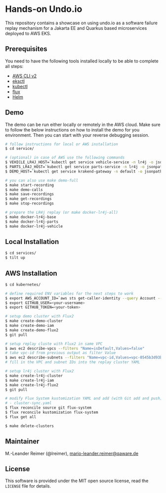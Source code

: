 # Hands-on Undo.io

This repository contains a showcase on using undo.io as a software failure replay mechanism for a Jakarta EE and Quarkus based microservices deployed to AWS EKS.

## Prerequisites

You need to have the following tools installed locally to be able to complete all steps:
- [AWS CLI v2](https://docs.aws.amazon.com/cli/latest/userguide/install-cliv2.html)
- [eksctl](https://eksctl.io/)
- [kubectl](https://docs.aws.amazon.com/eks/latest/userguide/install-kubectl.html)
- [flux](https://fluxcd.io/docs/get-started/)
- [Helm](https://helm.sh/docs/intro/install/)

## Demo

The demo can be run either locally or remotely in the AWS cloud. Make sure to
follow the below instructions on how to install the demo for you environment.
Then you can start with your reverse debugging session.

```bash
# follow instructions for local or AWS installation
$ cd service/

# (optional) in case of AWS use the following commands
$ VEHICLE_LR4J_HOST=`kubectl get service vehicle-service -n lr4j -o jsonpath="{.status.loadBalancer.ingress[0].hostname}"`
$ PARTS_LR4J_HOST=`kubectl get service parts-service -n lr4j -o jsonpath="{.status.loadBalancer.ingress[0].hostname}"`
$ DEMO_HOST=`kubectl get service krakend-gateway -n default -o jsonpath="{.status.loadBalancer.ingress[0].hostname}"`

# you can also use make demo-full
$ make start-recording 
$ make demo-calls 
$ make save-recordings 
$ make get-recordings 
$ make stop-recordings

# prepare the LR4j replay (or make docker-lr4j-all)
$ make docker-lr4j-base
$ make docker-lr4j-parts
$ make docker-lr4j-vehicle
```

## Local Installation

```bash
$ cd services/
$ tilt up
```

## AWS Installation

```bash
$ cd kubernetes/

# define required ENV variables for the next steps to work
$ export AWS_ACCOUNT_ID=`aws sts get-caller-identity --query Account --output text`
$ export GITHUB_USER=<your-username>
$ export GITHUB_TOKEN=<your-token>

# setup demo cluster with Flux2
$ make create-demo-cluster
$ make create-demo-iam
$ make create-demo-flux2
$ git pull

# setup replay cluste with Flux2 in same VPC
$ aws ec2 describe-vpcs --filters "Name=isDefault,Values=false"
# take vpc-id from previous output as filter Value
$ aws ec2 describe-subnets --filters "Name=vpc-id,Values=vpc-0545b3d93b368121b"
# fill in the VPC and subnet IDs into the replay cluster YAML

# setup lr4j cluster with Flux2
$ make create-lr4j-cluster
$ make create-lr4j-iam
$ make create-lr4j-flux2
$ git pull

# modify Flux System kustomization YAML and add (with Git add and push)
# - cluster-sync.yaml
$ flux reconcile source git flux-system
$ flux reconcile kustomization flux-system
$ flux get all

$ make delete-clusters
```

## Maintainer

M.-Leander Reimer (@lreimer), <mario-leander.reimer@qaware.de>

## License

This software is provided under the MIT open source license, read the `LICENSE` file for details.